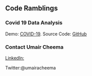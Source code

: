 ## Code Ramblings


### Covid 19 Data Analysis

Demo: [COVID-19](https://umairacheema.github.io/covid-19).
Source Code: [GitHub](https://github.com/umairacheema/covid-19)

### Contact Umair Cheema

[LinkedIn:](https://www.linkedin.com/in/umairacheema)

Twitter:@umairacheema
